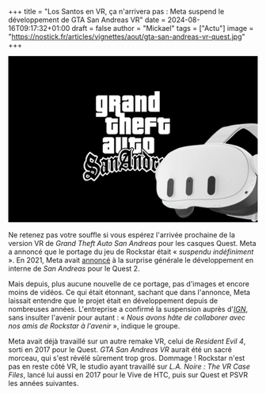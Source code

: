+++
title = "Los Santos en VR, ça n'arrivera pas : Meta suspend le développement de GTA San Andreas VR"
date = 2024-08-16T09:17:32+01:00
draft = false
author = "Mickael"
tags = ["Actu"]
image = "https://nostick.fr/articles/vignettes/aout/gta-san-andreas-vr-quest.jpg"
+++

![GTA San Andreas VR](gta-san-andreas-vr-quest.jpg "")

Ne retenez pas votre souffle si vous espérez l'arrivée prochaine de la version VR de *Grand Theft Auto San Andreas* pour les casques Quest. Meta a annoncé que le portage du jeu de Rockstar était « *suspendu indéfiniment* ». En 2021, Meta avait [annoncé](https://www.meta.com/fr-ca/blog/quest/games-at-connect-2021/) à la surprise générale le développement en interne de *San Andreas* pour le Quest 2.

Mais depuis, plus aucune nouvelle de ce portage, pas d'images et encore moins de vidéos. Ce qui était étonnant, sachant que dans l'annonce, Meta laissait entendre que le projet était en développement depuis de nombreuses années. L'entreprise a confirmé la suspension auprès d'*[IGN](https://www.ign.com/articles/gta-san-andreas-vr-delayed-indefinitely-as-meta-focuses-on-other-projects)*, sans insulter l'avenir pour autant : « *Nous avons hâte de collaborer avec nos amis de Rockstar à l'avenir* », indique le groupe.

Meta avait déjà travaillé sur un autre remake VR, celui de *Resident Evil 4*, sorti en 2017 pour le Quest. *GTA San Andreas VR* aurait été un sacré morceau, qui s'est révélé sûrement trop gros. Dommage ! Rockstar n'est pas en reste côté VR, le studio ayant travaillé sur *L.A. Noire : The VR Case Files*, lancé lui aussi en 2017 pour le Vive de HTC, puis sur Quest et PSVR les années suivantes.